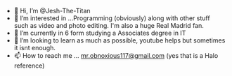 - 👋 Hi, I’m @Jesh-The-Titan
- 👀 I’m interested in ...Programming (obviously) along with other stuff such as video and photo editing. I'm also a huge Real Madrid fan.
- 🌱 I’m currently in 6 form studying a Associates degree in IT
- 💞️ I’m looking to learn as much as possible, youtube helps but sometimes it isnt enough.
- 📫 How to reach me ... mr.obnoxious117@gmail.com (yes that is a Halo reference) 

<!---
Jesh-The-Titan/Jesh-The-Titan is a ✨ special ✨ repository because its `README.md` (this file) appears on your GitHub profile.
You can click the Preview link to take a look at your changes.
--->
